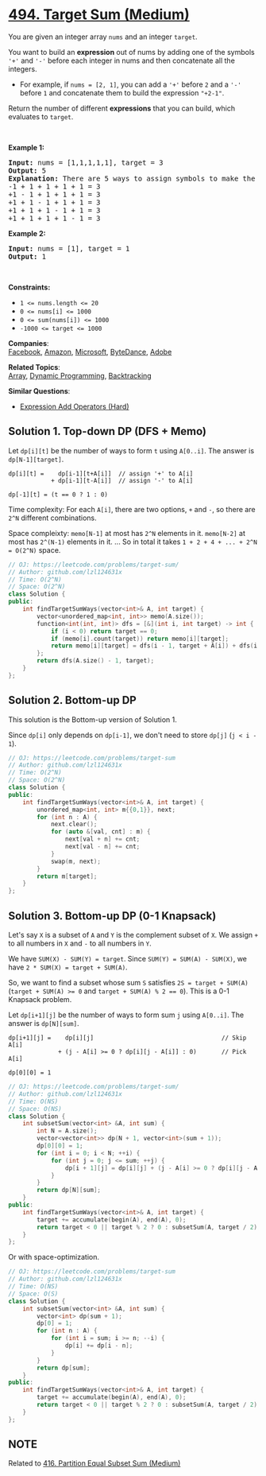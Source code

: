 # [494. Target Sum (Medium)](https://leetcode.com/problems/target-sum/)

<p>You are given an integer array <code>nums</code> and an integer <code>target</code>.</p>

<p>You want to build an <strong>expression</strong> out of nums by adding one of the symbols <code>'+'</code> and <code>'-'</code> before each integer in nums and then concatenate all the integers.</p>

<ul>
	<li>For example, if <code>nums = [2, 1]</code>, you can add a <code>'+'</code> before <code>2</code> and a <code>'-'</code> before <code>1</code> and concatenate them to build the expression <code>"+2-1"</code>.</li>
</ul>

<p>Return the number of different <strong>expressions</strong> that you can build, which evaluates to <code>target</code>.</p>

<p>&nbsp;</p>
<p><strong>Example 1:</strong></p>

<pre><strong>Input:</strong> nums = [1,1,1,1,1], target = 3
<strong>Output:</strong> 5
<strong>Explanation:</strong> There are 5 ways to assign symbols to make the sum of nums be target 3.
-1 + 1 + 1 + 1 + 1 = 3
+1 - 1 + 1 + 1 + 1 = 3
+1 + 1 - 1 + 1 + 1 = 3
+1 + 1 + 1 - 1 + 1 = 3
+1 + 1 + 1 + 1 - 1 = 3
</pre>

<p><strong>Example 2:</strong></p>

<pre><strong>Input:</strong> nums = [1], target = 1
<strong>Output:</strong> 1
</pre>

<p>&nbsp;</p>
<p><strong>Constraints:</strong></p>

<ul>
	<li><code>1 &lt;= nums.length &lt;= 20</code></li>
	<li><code>0 &lt;= nums[i] &lt;= 1000</code></li>
	<li><code>0 &lt;= sum(nums[i]) &lt;= 1000</code></li>
	<li><code>-1000 &lt;= target &lt;= 1000</code></li>
</ul>


**Companies**:  
[Facebook](https://leetcode.com/company/facebook), [Amazon](https://leetcode.com/company/amazon), [Microsoft](https://leetcode.com/company/microsoft), [ByteDance](https://leetcode.com/company/bytedance), [Adobe](https://leetcode.com/company/adobe)

**Related Topics**:  
[Array](https://leetcode.com/tag/array/), [Dynamic Programming](https://leetcode.com/tag/dynamic-programming/), [Backtracking](https://leetcode.com/tag/backtracking/)

**Similar Questions**:
* [Expression Add Operators (Hard)](https://leetcode.com/problems/expression-add-operators/)


## Solution 1. Top-down DP (DFS + Memo)

Let `dp[i][t]` be the number of ways to form `t` using `A[0..i]`. The answer is `dp[N-1][target]`.

```
dp[i][t] =    dp[i-1][t+A[i]]  // assign '+' to A[i]
            + dp[i-1][t-A[i]]  // assign '-' to A[i]

dp[-1][t] = (t == 0 ? 1 : 0)
```

Time complexity: For each `A[i]`, there are two options, `+` and `-`, so there are `2^N` different combinations.

Space compleixty: `memo[N-1]` at most has `2^N` elements in it. `memo[N-2]` at most has `2^(N-1)` elements in it. ... So in total it takes `1 + 2 + 4 + ... + 2^N = O(2^N)` space.

```cpp
// OJ: https://leetcode.com/problems/target-sum/
// Author: github.com/lzl124631x
// Time: O(2^N)
// Space: O(2^N)
class Solution {
public:
    int findTargetSumWays(vector<int>& A, int target) {
        vector<unordered_map<int, int>> memo(A.size());
        function<int(int, int)> dfs = [&](int i, int target) -> int {
            if (i < 0) return target == 0;
            if (memo[i].count(target)) return memo[i][target];
            return memo[i][target] = dfs(i - 1, target + A[i]) + dfs(i - 1, target - A[i]);
        };
        return dfs(A.size() - 1, target);
    }
};
```

## Solution 2. Bottom-up DP

This solution is the Bottom-up version of Solution 1.

Since `dp[i]` only depends on `dp[i-1]`, we don't need to store `dp[j]` (`j < i - 1`).

```cpp
// OJ: https://leetcode.com/problems/target-sum
// Author: github.com/lzl124631x
// Time: O(2^N)
// Space: O(2^N)
class Solution {
public:
    int findTargetSumWays(vector<int>& A, int target) {
        unordered_map<int, int> m{{0,1}}, next;
        for (int n : A) {
            next.clear();
            for (auto &[val, cnt] : m) {
                next[val + n] += cnt;
                next[val - n] += cnt;
            }
            swap(m, next);
        }
        return m[target];
    }
};
```

## Solution 3. Bottom-up DP (0-1 Knapsack)

Let's say `X` is a subset of `A` and `Y` is the complement subset of `X`. We assign `+` to all numbers in `X` and `-` to all numbers in `Y`.

We have `SUM(X) - SUM(Y) = target`. Since `SUM(Y) = SUM(A) - SUM(X)`, we have `2 * SUM(X) = target + SUM(A)`.

So, we want to find a subset whose sum `S` satisfies `2S = target + SUM(A)` (`target + SUM(A) >= 0` and `target + SUM(A) % 2 == 0`). This is a 0-1 Knapsack problem.

Let `dp[i+1][j]` be the number of ways to form sum `j` using `A[0..i]`. The answer is `dp[N][sum]`.

```
dp[i+1][j] =    dp[i][j]                                    // Skip A[i]
              + (j - A[i] >= 0 ? dp[i][j - A[i]] : 0)       // Pick A[i]

dp[0][0] = 1
```

```cpp
// OJ: https://leetcode.com/problems/target-sum/
// Author: github.com/lzl124631x
// Time: O(NS)
// Space: O(NS)
class Solution {
    int subsetSum(vector<int> &A, int sum) {
        int N = A.size();
        vector<vector<int>> dp(N + 1, vector<int>(sum + 1));
        dp[0][0] = 1;
        for (int i = 0; i < N; ++i) {
            for (int j = 0; j <= sum; ++j) {
                dp[i + 1][j] = dp[i][j] + (j - A[i] >= 0 ? dp[i][j - A[i]] : 0);
            }
        }
        return dp[N][sum];
    }
public:
    int findTargetSumWays(vector<int>& A, int target) {
        target += accumulate(begin(A), end(A), 0);
        return target < 0 || target % 2 ? 0 : subsetSum(A, target / 2);
    }
};
```

Or with space-optimization.

```cpp
// OJ: https://leetcode.com/problems/target-sum
// Author: github.com/lzl124631x
// Time: O(NS)
// Space: O(S)
class Solution {
    int subsetSum(vector<int> &A, int sum) {
        vector<int> dp(sum + 1);
        dp[0] = 1;
        for (int n : A) {
            for (int i = sum; i >= n; --i) {
                dp[i] += dp[i - n];
            }
        }
        return dp[sum];
    }
public:
    int findTargetSumWays(vector<int>& A, int target) {
        target += accumulate(begin(A), end(A), 0);
        return target < 0 || target % 2 ? 0 : subsetSum(A, target / 2);
    }
};
```

## NOTE

Related to [416. Partition Equal Subset Sum (Medium)](https://leetcode.com/problems/partition-equal-subset-sum/)